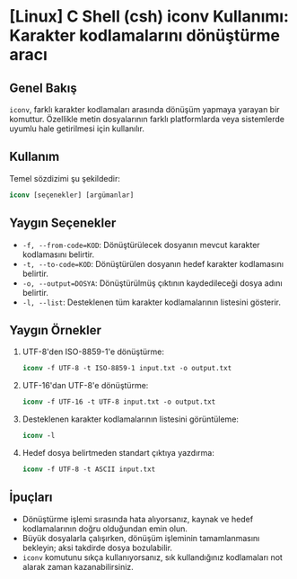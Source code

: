 # [Linux] C Shell (csh) iconv Kullanımı: Karakter kodlamalarını dönüştürme aracı

## Genel Bakış
`iconv`, farklı karakter kodlamaları arasında dönüşüm yapmaya yarayan bir komuttur. Özellikle metin dosyalarının farklı platformlarda veya sistemlerde uyumlu hale getirilmesi için kullanılır.

## Kullanım
Temel sözdizimi şu şekildedir:
```csh
iconv [seçenekler] [argümanlar]
```

## Yaygın Seçenekler
- `-f, --from-code=KOD`: Dönüştürülecek dosyanın mevcut karakter kodlamasını belirtir.
- `-t, --to-code=KOD`: Dönüştürülen dosyanın hedef karakter kodlamasını belirtir.
- `-o, --output=DOSYA`: Dönüştürülmüş çıktının kaydedileceği dosya adını belirtir.
- `-l, --list`: Desteklenen tüm karakter kodlamalarının listesini gösterir.

## Yaygın Örnekler
1. UTF-8'den ISO-8859-1'e dönüştürme:
   ```csh
   iconv -f UTF-8 -t ISO-8859-1 input.txt -o output.txt
   ```

2. UTF-16'dan UTF-8'e dönüştürme:
   ```csh
   iconv -f UTF-16 -t UTF-8 input.txt -o output.txt
   ```

3. Desteklenen karakter kodlamalarının listesini görüntüleme:
   ```csh
   iconv -l
   ```

4. Hedef dosya belirtmeden standart çıktıya yazdırma:
   ```csh
   iconv -f UTF-8 -t ASCII input.txt
   ```

## İpuçları
- Dönüştürme işlemi sırasında hata alıyorsanız, kaynak ve hedef kodlamalarının doğru olduğundan emin olun.
- Büyük dosyalarla çalışırken, dönüşüm işleminin tamamlanmasını bekleyin; aksi takdirde dosya bozulabilir.
- `iconv` komutunu sıkça kullanıyorsanız, sık kullandığınız kodlamaları not alarak zaman kazanabilirsiniz.